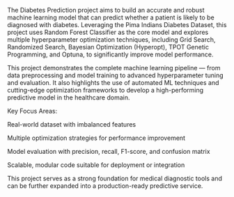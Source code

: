 The Diabetes Prediction project aims to build an accurate and robust machine learning model that can predict whether a patient is likely to be diagnosed with diabetes. Leveraging the Pima Indians Diabetes Dataset, this project uses Random Forest Classifier as the core model and explores multiple hyperparameter optimization techniques, including Grid Search, Randomized Search, Bayesian Optimization (Hyperopt), TPOT Genetic Programming, and Optuna, to significantly improve model performance.

This project demonstrates the complete machine learning pipeline — from data preprocessing and model training to advanced hyperparameter tuning and evaluation. It also highlights the use of automated ML techniques and cutting-edge optimization frameworks to develop a high-performing predictive model in the healthcare domain.

Key Focus Areas:

Real-world dataset with imbalanced features

Multiple optimization strategies for performance improvement

Model evaluation with precision, recall, F1-score, and confusion matrix

Scalable, modular code suitable for deployment or integration

This project serves as a strong foundation for medical diagnostic tools and can be further expanded into a production-ready predictive service.

